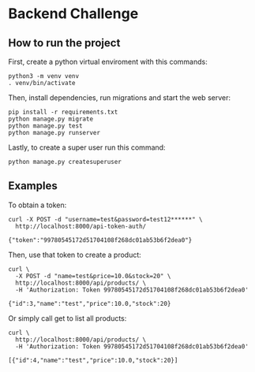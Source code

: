 # Backend Challenge

## How to run the project

First, create a python virtual enviroment with
this commands:

```
python3 -m venv venv
. venv/bin/activate
```

Then, install dependencies, run migrations and start
the web server:

```
pip install -r requirements.txt
python manage.py migrate
python manage.py test
python manage.py runserver
```

Lastly, to create a super user run this command:

```
python manage.py createsuperuser
```


## Examples

To obtain a token:

```
curl -X POST -d "username=test&password=test12******" \
  http://localhost:8000/api-token-auth/

{"token":"99780545172d51704108f268dc01ab53b6f2dea0"}
```

Then, use that token to create a product:

```
curl \
  -X POST -d "name=test&price=10.0&stock=20" \
  http://localhost:8000/api/products/ \
  -H 'Authorization: Token 99780545172d51704108f268dc01ab53b6f2dea0'

{"id":3,"name":"test","price":10.0,"stock":20}
```

Or simply call get to list all products:

```
curl \
  http://localhost:8000/api/products/ \
  -H 'Authorization: Token 99780545172d51704108f268dc01ab53b6f2dea0'

[{"id":4,"name":"test","price":10.0,"stock":20}]
```
